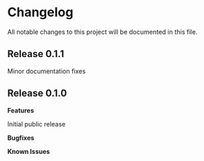 # Changelog

All notable changes to this project will be documented in this file.

## Release 0.1.1

Minor documentation fixes

## Release 0.1.0

**Features**

Initial public release

**Bugfixes**

**Known Issues**
